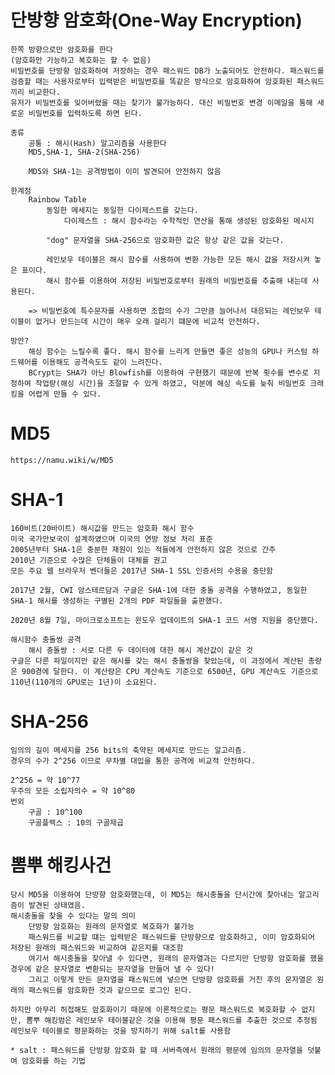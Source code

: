 # 단방향 암호화(One-Way Encryption)
    한쪽 방향으로만 암호화를 한다
    (암호화만 가능하고 복호화는 할 수 없음)
    비밀번호를 단방향 암호화하여 저장하는 경우 패스워드 DB가 노출되어도 안전하다. 패스워드를 검증할 때는 사용자로부터 입력받은 비밀번호를 똑같은 방식으로 암호화하여 암호화된 패스워드끼리 비교한다.
    유저가 비밀번호를 잊어버렸을 때는 찾기가 불가능하다. 대신 비밀번호 변경 이메일을 통해 새로운 비밀번호를 입력하도록 하면 된다.

    종류
        공통 : 해시(Hash) 알고리즘을 사용한다
        MD5,SHA-1, SHA-2(SHA-256)

        MD5와 SHA-1는 공격방법이 이미 발견되어 안전하지 않음

    한계점
        Rainbow Table
            동일한 메세지는 동일한 다이제스트를 갖는다.
                다이제스트 : 해시 함수라는 수학적인 연산을 통해 생성된 암호화된 메시지

            "dog" 문자열을 SHA-256으로 암호화한 값은 항상 같은 값을 갖는다.

            레인보우 테이블은 해시 함수를 사용하여 변환 가능한 모든 해시 값을 저장시켜 놓은 표이다.
            해시 함수를 이용하여 저장된 비밀번호로부터 원래의 비밀번호를 추출해 내는데 사용된다.

        => 비밀번호에 특수문자를 사용하면 조합의 수가 그만큼 늘어나서 대응되는 레인보우 테이블이 없거나 만드는데 시간이 매우 오래 걸리기 떄문에 비교적 안전하다.
    
    방안?
        해싱 함수는 느릴수록 좋다. 해시 함수를 느리게 만들면 좋은 성능의 GPU나 커스텀 하드웨어를 이용해도 공격속도도 같이 느려진다.
        BCrypt는 SHA가 아닌 Blowfish를 이용하여 구현했기 때문에 반복 횟수를 변수로 지정하여 작업량(해싱 시간)을 조절할 수 있게 하였고, 덕분에 해싱 속도를 늦춰 비밀번호 크래킹을 어렵게 만들 수 있다.

# MD5
    https://namu.wiki/w/MD5
    
# SHA-1
    160비트(20바이트) 해시값을 만드는 암호화 해시 함수
    미국 국가안보국이 설계하였으며 미국의 연방 정보 처리 표준
    2005년부터 SHA-1은 충분한 재원이 있는 적들에게 안전하지 않은 것으로 간주
    2010년 기준으로 수많은 단체들이 대체를 권고
    모든 주요 웹 브라우저 벤더들은 2017년 SHA-1 SSL 인증서의 수용을 중단함

    2017년 2월, CWI 암스테르담과 구글은 SHA-1에 대한 충돌 공격을 수행하였고, 동일한 SHA-1 해시를 생성하는 구별된 2개의 PDF 파일들을 출판했다.

    2020년 8월 7일, 마이크로소프트는 윈도우 업데이트의 SHA-1 코드 서명 지원을 중단했다.

    해시함수 충돌쌍 공격
        해시 충돌쌍 : 서로 다른 두 데이터에 대한 해시 계산값이 같은 것
    구글은 다른 파일이지만 같은 해시를 갖는 해시 충돌쌍을 찾았는데, 이 과정에서 계산된 총량은 900경에 달한다. 이 계산량은 CPU 계산속도 기준으로 6500년, GPU 계산속도 기준으로 110년(110개의 GPU로는 1년)이 소요된다.

# SHA-256
    임의의 길이 메세지를 256 bits의 축약된 메세지로 만드는 알고리즘.
    경우의 수가 2^256 이므로 무차별 대입을 통한 공격에 비교적 안전하다.

    2^256 = 약 10^77
    우주의 모든 소립자의수 = 약 10^80
    번외
        구골 : 10^100
        구골플렉스 : 10의 구골제곱

# 뽐뿌 해킹사건
    당시 MD5을 이용하여 단방향 암호화했는데, 이 MD5는 해시충돌을 단시간에 찾아내는 알고리즘이 발견된 상태였음.
    해시충돌을 찾을 수 있다는 말의 의미
        단방향 암호화는 원래의 문자열로 복호화가 불가능
        패스워드를 비교할 떄는 입력받은 패스워드를 단방향으로 암호화하고, 이미 암호화되어 저장된 원래의 패스워드와 비교하여 같은지를 대조함
        여기서 해시충돌을 찾아낼 수 있다면, 원래의 문자열과는 다르지만 단방향 암호화를 했을 경우에 같은 문자열로 변환되는 문자열을 만들어 낼 수 있다!
        그리고 이렇게 만든 문자열을 패스워드에 넣으면 단방향 암호화를 거친 후의 문자열은 원래의 패스워드를 암호화한 것과 같으므로 로그인 된다.

    하지만 아무리 허접해도 암호화이기 때문에 이론적으로는 평문 패스워드로 복호화할 수 없지만, 뽐뿌 해킹범은 레인보우 테이블같은 것을 이용해 평문 패스워드를 추출한 것으로 추정됨
    레인보우 테이블로 평문화하는 것을 방지하기 위해 salt를 사용함

    * salt : 패스워드를 단방향 암호화 할 때 서버측에서 원래의 평문에 임의의 문자열을 덧붙여 암호화를 하는 기법